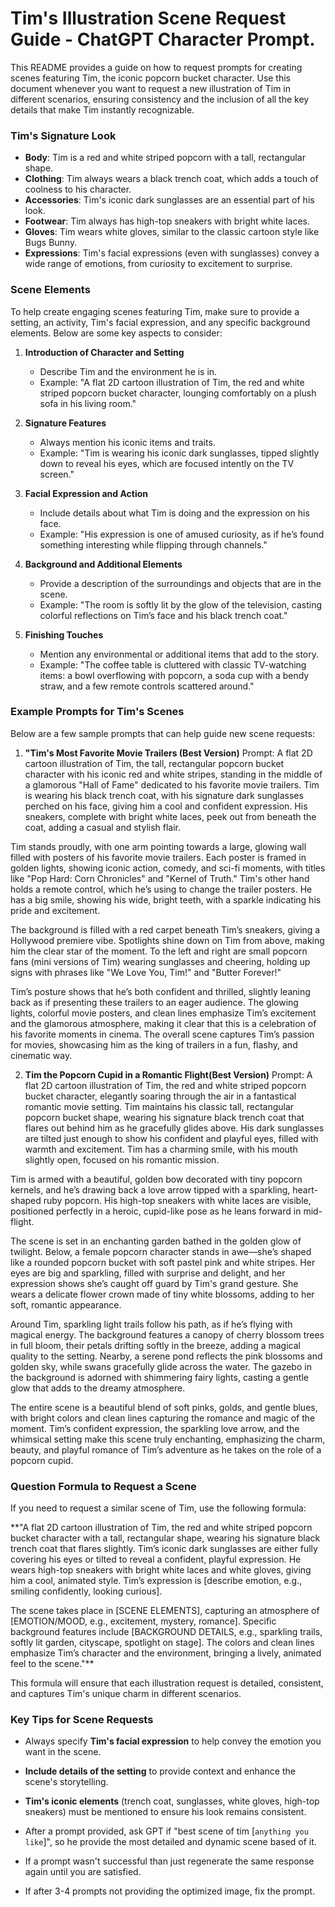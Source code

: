 # Tim's Illustration Scene Request Guide - ChatGPT Character Prompt.

This README provides a guide on how to request prompts for creating scenes featuring Tim, the iconic popcorn bucket character. Use this document whenever you want to request a new illustration of Tim in different scenarios, ensuring consistency and the inclusion of all the key details that make Tim instantly recognizable.

### Tim's Signature Look
- **Body**: Tim is a red and white striped popcorn with a tall, rectangular shape.
- **Clothing**: Tim always wears a black trench coat, which adds a touch of coolness to his character.
- **Accessories**: Tim's iconic dark sunglasses are an essential part of his look.
- **Footwear**: Tim always has high-top sneakers with bright white laces.
- **Gloves**: Tim wears white gloves, similar to the classic cartoon style like Bugs Bunny.
- **Expressions**: Tim's facial expressions (even with sunglasses) convey a wide range of emotions, from curiosity to excitement to surprise.

### Scene Elements
To help create engaging scenes featuring Tim, make sure to provide a setting, an activity, Tim's facial expression, and any specific background elements. Below are some key aspects to consider:

1. **Introduction of Character and Setting**
   - Describe Tim and the environment he is in.
   - Example: "A flat 2D cartoon illustration of Tim, the red and white striped popcorn bucket character, lounging comfortably on a plush sofa in his living room."

2. **Signature Features**
   - Always mention his iconic items and traits.
   - Example: "Tim is wearing his iconic dark sunglasses, tipped slightly down to reveal his eyes, which are focused intently on the TV screen."

3. **Facial Expression and Action**
   - Include details about what Tim is doing and the expression on his face.
   - Example: "His expression is one of amused curiosity, as if he’s found something interesting while flipping through channels."

4. **Background and Additional Elements**
   - Provide a description of the surroundings and objects that are in the scene.
   - Example: "The room is softly lit by the glow of the television, casting colorful reflections on Tim’s face and his black trench coat."

5. **Finishing Touches**
   - Mention any environmental or additional items that add to the story.
   - Example: "The coffee table is cluttered with classic TV-watching items: a bowl overflowing with popcorn, a soda cup with a bendy straw, and a few remote controls scattered around."

### Example Prompts for Tim's Scenes
Below are a few sample prompts that can help guide new scene requests:

1. **"Tim's Most Favorite Movie Trailers (Best Version)**
Prompt: A flat 2D cartoon illustration of Tim, the tall, rectangular popcorn bucket character with his iconic red and white stripes, standing in the middle of a glamorous "Hall of Fame" dedicated to his favorite movie trailers. Tim is wearing his black trench coat, with his signature dark sunglasses perched on his face, giving him a cool and confident expression. His sneakers, complete with bright white laces, peek out from beneath the coat, adding a casual and stylish flair.

Tim stands proudly, with one arm pointing towards a large, glowing wall filled with posters of his favorite movie trailers. Each poster is framed in golden lights, showing iconic action, comedy, and sci-fi moments, with titles like "Pop Hard: Corn Chronicles" and "Kernel of Truth." Tim's other hand holds a remote control, which he’s using to change the trailer posters. He has a big smile, showing his wide, bright teeth, with a sparkle indicating his pride and excitement.

The background is filled with a red carpet beneath Tim’s sneakers, giving a Hollywood premiere vibe. Spotlights shine down on Tim from above, making him the clear star of the moment. To the left and right are small popcorn fans (mini versions of Tim) wearing sunglasses and cheering, holding up signs with phrases like "We Love You, Tim!" and "Butter Forever!"

Tim’s posture shows that he’s both confident and thrilled, slightly leaning back as if presenting these trailers to an eager audience. The glowing lights, colorful movie posters, and clean lines emphasize Tim’s excitement and the glamorous atmosphere, making it clear that this is a celebration of his favorite moments in cinema. The overall scene captures Tim’s passion for movies, showcasing him as the king of trailers in a fun, flashy, and cinematic way.

2. **Tim the Popcorn Cupid in a Romantic Flight(Best Version)**
Prompt: A flat 2D cartoon illustration of Tim, the red and white striped popcorn bucket character, elegantly soaring through the air in a fantastical romantic movie setting. Tim maintains his classic tall, rectangular popcorn bucket shape, wearing his signature black trench coat that flares out behind him as he gracefully glides above. His dark sunglasses are tilted just enough to show his confident and playful eyes, filled with warmth and excitement. Tim has a charming smile, with his mouth slightly open, focused on his romantic mission.

Tim is armed with a beautiful, golden bow decorated with tiny popcorn kernels, and he’s drawing back a love arrow tipped with a sparkling, heart-shaped ruby popcorn. His high-top sneakers with white laces are visible, positioned perfectly in a heroic, cupid-like pose as he leans forward in mid-flight.

The scene is set in an enchanting garden bathed in the golden glow of twilight. Below, a female popcorn character stands in awe—she’s shaped like a rounded popcorn bucket with soft pastel pink and white stripes. Her eyes are big and sparkling, filled with surprise and delight, and her expression shows she’s caught off guard by Tim's grand gesture. She wears a delicate flower crown made of tiny white blossoms, adding to her soft, romantic appearance.

Around Tim, sparkling light trails follow his path, as if he’s flying with magical energy. The background features a canopy of cherry blossom trees in full bloom, their petals drifting softly in the breeze, adding a magical quality to the setting. Nearby, a serene pond reflects the pink blossoms and golden sky, while swans gracefully glide across the water. The gazebo in the background is adorned with shimmering fairy lights, casting a gentle glow that adds to the dreamy atmosphere.

The entire scene is a beautiful blend of soft pinks, golds, and gentle blues, with bright colors and clean lines capturing the romance and magic of the moment. Tim’s confident expression, the sparkling love arrow, and the whimsical setting make this scene truly enchanting, emphasizing the charm, beauty, and playful romance of Tim’s adventure as he takes on the role of a popcorn cupid.

### Question Formula to Request a Scene
If you need to request a similar scene of Tim, use the following formula:

**"A flat 2D cartoon illustration of Tim, the red and white striped popcorn bucket character with a tall, rectangular shape, wearing his signature black trench coat that flares slightly. Tim’s iconic dark sunglasses are either fully covering his eyes or tilted to reveal a confident, playful expression. He wears high-top sneakers with bright white laces and white gloves, giving him a cool, animated style. Tim’s expression is [describe emotion, e.g., smiling confidently, looking curious].

The scene takes place in [SCENE ELEMENTS], capturing an atmosphere of [EMOTION/MOOD, e.g., excitement, mystery, romance]. Specific background features include [BACKGROUND DETAILS, e.g., sparkling trails, softly lit garden, cityscape, spotlight on stage]. The colors and clean lines emphasize Tim’s character and the environment, bringing a lively, animated feel to the scene."**

This formula will ensure that each illustration request is detailed, consistent, and captures Tim's unique charm in different scenarios.

### Key Tips for Scene Requests
- Always specify **Tim's facial expression** to help convey the emotion you want in the scene.

- **Include details of the setting** to provide context and enhance the scene's storytelling.

- **Tim's iconic elements** (trench coat, sunglasses, white gloves, high-top sneakers) must be mentioned to ensure his look remains consistent.

- After a prompt provided, ask GPT if "best scene of tim [`anything you like`]", so he provide the most detailed and dynamic scene based of it.

- If a prompt wasn't successful than just regenerate the same response again until you are satisfied.

- If after 3-4 prompts not providing the optimized image, fix the prompt.
